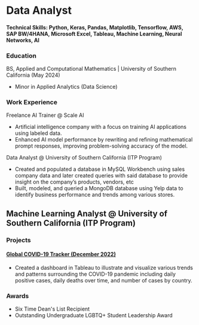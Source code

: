 # Data Analyst

#### Technical Skills: Python, Keras, Pandas, Matplotlib, Tensorflow, AWS, SAP BW/4HANA, Microsoft Excel, Tableau, Machine Learning, Neural Networks, AI

### Education
BS, Applied and Computational Mathematics | University of Southern California (May 2024)
- Minor in Applied Analytics (Data Science)

### Work Experience 

Freelance AI Trainer @ Scale AI
- Artificial intelligence company with a focus on training AI applications using labeled data.
- Enhanced AI model performance by rewriting and refining mathematical prompt responses, improving problem-solving accuracy of the model.

Data Analyst @ University of Southern California (ITP Program)
- Created and populated a database in MySQL Workbench using sales company data and later created queries with said database to provide insight on the company’s products, vendors, etc
- Built, modeled, and queried a MongoDB database using Yelp data to identify business performance and trends among various stores.

Machine Learning Analyst @ University of Southern California (ITP Program)
- 

### Projects

#### [Global COVID-19 Tracker (December 2022)](assets/img/GlobalCovid19Dash.png)
- Created a dashboard in Tableau to illustrate and visualize various trends and patterns surrounding the COVID-19 pandemic including daily positive cases, daily deaths over time, and number of cases by country.

### Awards

- Six Time Dean's List Recipient
- Outstanding Undergraduate LGBTQ+ Student Leadership Award
